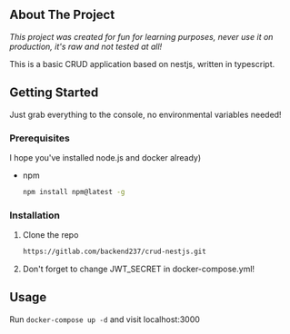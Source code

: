 <!-- ABOUT THE PROJECT -->
## About The Project
*This project was created for fun for learning purposes, never use it on production, it's raw and not tested at all!*

This is a basic CRUD  application based on nestjs, written in typescript.

<!-- GETTING STARTED -->
## Getting Started

Just grab everything to the console, no environmental variables needed!

### Prerequisites

I hope you've installed node.js and docker already)
* npm
  ```sh
  npm install npm@latest -g
  ```

### Installation

1. Clone the repo
   ```sh
   https://gitlab.com/backend237/crud-nestjs.git
   ```
2. Don't forget to change JWT_SECRET in docker-compose.yml!

<!-- USAGE EXAMPLES -->
## Usage

Run `docker-compose up -d` and visit localhost:3000
